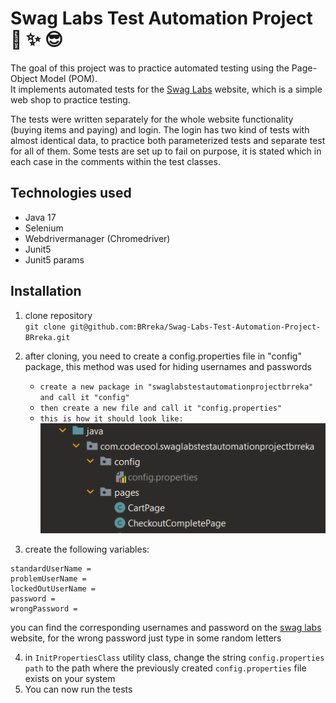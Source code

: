 # Swag Labs Test Automation Project :shirt: :sparkles: :sunglasses:

The goal of this project was to practice automated testing using the Page-Object Model (POM). <br>
It implements automated tests for the [Swag Labs](https://www.saucedemo.com/) website, which is a simple web shop to practice testing.

The tests were written separately for the whole website functionality (buying items and paying) and login. 
The login has two kind of tests with almost identical data, to practice both parameterized tests and separate test for all of them.
Some tests are set up to fail on purpose, it is stated which in each case in the comments within the test classes.

## Technologies used
+ Java 17
+ Selenium
+ Webdrivermanager (Chromedriver)
+ Junit5
+ Junit5 params

## Installation

1. clone repository <br>
`git clone git@github.com:BRreka/Swag-Labs-Test-Automation-Project-BRreka.git`
2. after cloning, you need to create a config.properties file in "config" package, this method was used for hiding usernames and passwords
   + `create a new package in "swaglabstestautomationprojectbrreka" and call it "config"`
   + `then create a new file and call it "config.properties"`
   + `this is how it should look like:` <br> 
   ![Screenshot of placing config.properties file](config-file-structure.png)

3. create the following variables:
```properties
standardUserName =
problemUserName =
lockedOutUserName =
password =
wrongPassword =
```
you can find the corresponding usernames and password on the [swag labs](https://www.saucedemo.com/) website,
for the wrong password just type in some random letters

4. in `InitPropertiesClass` utility class, change the string `config.properties path` to the path where the previously created `config.properties` file exists on your system
5. You can now run the tests